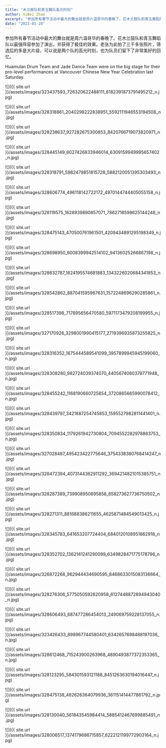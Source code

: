 ```yaml
---
title: "木兰鼓队和青玉舞队高光时刻"
author: XiBei Zhao
excerpt: "参加所有春节活动中最大的舞台就是周六温哥华的春晚了。花木兰鼓队和青玉舞蹈队以最强阵容参加了演出，并获得了极佳的效果。老张为此拍了三千多张照片，筛选后的多是大片级，可以说是两个队的高光时刻，也为队员们留下了非常美好的回忆。"
date: "2023-01-28"
---
```


参加所有春节活动中最大的舞台就是周六温哥华的春晚了。花木兰鼓队和青玉舞蹈队以最强阵容参加了演出，并获得了极佳的效果。老张为此拍了三千多张照片，筛选后的多是大片级，可以说是两个队的高光时刻，也为队员们留下了非常美好的回忆。

Huamulan Drum Team and Jade Dance Team were on the big stage for their pro-level performances at Vancouver Chinese New Year Celebration last Saturday.

![]({{ site.url }}/assets/images/323437593_726320622488111_6182391873791495212_n.jpg)

![]({{ site.url }}/assets/images/328318861_2040298222838951_5592111946553194508_n.jpg)

![]({{ site.url }}/assets/images/328238637_927282675300853_8420766719073820971_n.jpg)

![]({{ site.url }}/assets/images/328445149_6027426833946014_6309159949995657402_n.jpg)

![]({{ site.url }}/assets/images/328318791_5982479851815728_5882120051395303493_n.jpg)

![]({{ site.url }}/assets/images/328606774_496118142722172_4970144744405055158_n.jpg)

![]({{ site.url }}/assets/images/328119575_1628939890857071_7862718598625144248_n.jpg)

![]({{ site.url }}/assets/images/328475143_470500761961501_4209434891295198349_n.jpg)

![]({{ site.url }}/assets/images/328698950_6008399942514102_94136025266867198_n.jpg)

![]({{ site.url }}/assets/images/328632787_1624195574681883_1343226020684341853_n.jpg)

![]({{ site.url }}/assets/images/328542862_887041595967631_1572248696290285861_n.jpg)

![]({{ site.url }}/assets/images/328517398_717895656470580_5971173479208199955_n.jpg)

![]({{ site.url }}/assets/images/327170926_3298001990415177_2719396935873255825_n.jpg)

![]({{ site.url }}/assets/images/328316352_1675444589541099_3957899945945199060_n.jpg)

![]({{ site.url }}/assets/images/328308280_982724039374070_4405674080379771948_n.jpg)

![]({{ site.url }}/assets/images/328455242_1168190660725854_3720865665990078412_n.jpg)

![]({{ site.url }}/assets/images/328439797_3421887254745853_1595527982811441401_n.jpg)

![]({{ site.url }}/assets/images/328350834_1179261942730804_7094552282978863753_n.jpg)

![]({{ site.url }}/assets/images/327028487_495423422775646_3754338380768414247_n.jpg)

![]({{ site.url }}/assets/images/328472394_4073144362911292_3694214821015385751_n.jpg)

![]({{ site.url }}/assets/images/328287389_739908950695858_658273627736750502_n.jpg)

![]({{ site.url }}/assets/images/328271311_881688386211655_4625871484549013425_n.jpg)

![]({{ site.url }}/assets/images/328345783_641653207724404_6840120108951862918_n.jpg)

![]({{ site.url }}/assets/images/328352702_1362141241290099_6349828471775178796_n.jpg)

![]({{ site.url }}/assets/images/326872268_962944434690595_8468633015083136664_n.jpg)

![]({{ site.url }}/assets/images/328276306_5775050592620958_6127448872894943040_n.jpg)

![]({{ site.url }}/assets/images/328606493_687477286454013_249069759228137055_n.jpg)

![]({{ site.url }}/assets/images/323426433_898967744580401_6342657698488197036_n.jpg)

![]({{ site.url }}/assets/images/328612468_715243900263968_4890493877372353365_n.jpg)

![]({{ site.url }}/assets/images/328123295_584301593121188_8451263630194016447_n.jpg)

![]({{ site.url }}/assets/images/328475138_482626364079936_361151414477861792_n.jpg)

![]({{ site.url }}/assets/images/328130040_561843545984414_5885412467699885491_n.jpg)

![]({{ site.url }}/assets/images/328006517_1374179686715857_6222121199772903164_n.jpg)
